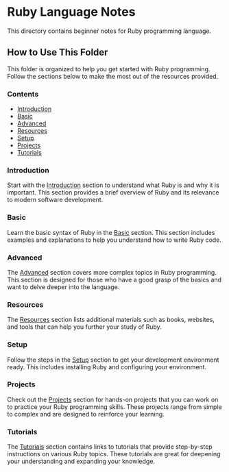 # Ruby Language Notes

This directory contains beginner notes for Ruby programming language.

## How to Use This Folder

This folder is organized to help you get started with Ruby programming. Follow the sections below to make the most out of the resources provided.

### Contents

- [Introduction](Introduction.md)
- [Basic](Basic.md)
- [Advanced](Advanced.md)
- [Resources](Resources.md)
- [Setup](Setup.md)
- [Projects](Projects.md)
- [Tutorials](Tutorials.md)

### Introduction

Start with the [Introduction](#introduction) section to understand what Ruby is and why it is important. This section provides a brief overview of Ruby and its relevance to modern software development.

### Basic

Learn the basic syntax of Ruby in the [Basic](#basic) section. This section includes examples and explanations to help you understand how to write Ruby code.

### Advanced

The [Advanced](#advanced) section covers more complex topics in Ruby programming. This section is designed for those who have a good grasp of the basics and want to delve deeper into the language.

### Resources

The [Resources](#resources) section lists additional materials such as books, websites, and tools that can help you further your study of Ruby.

### Setup

Follow the steps in the [Setup](#setup) section to get your development environment ready. This includes installing Ruby and configuring your environment.

### Projects

Check out the [Projects](#projects) section for hands-on projects that you can work on to practice your Ruby programming skills. These projects range from simple to complex and are designed to reinforce your learning.

### Tutorials

The [Tutorials](#tutorials) section contains links to tutorials that provide step-by-step instructions on various Ruby topics. These tutorials are great for deepening your understanding and expanding your knowledge.

